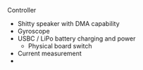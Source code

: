 
Controller

- Shitty speaker with DMA capability
- Gyroscope
- USBC / LiPo battery charging and power
    - Physical board switch
- Current measurement
- 
